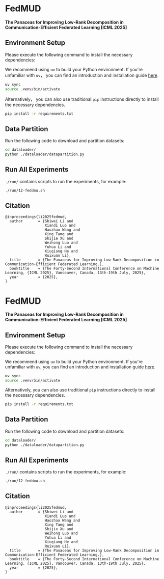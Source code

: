 # FedMUD

**The Panaceas for Improving Low-Rank Decomposition in Communication-Efficient Federated Learning [ICML 2025]**

## Environment Setup
Please execute the following command to install the necessary dependencies:

We recommend using `uv` to build your Python environment. If you're unfamiliar with `uv`， you can find an introduction and installation guide [here](https://docs.astral.sh/uv/).

```bash
uv sync
source .venv/bin/activate
```

Alternatively， you can also use traditional `pip` instructions directly to install the necessary dependencies.

```bash
pip install -r requirements.txt
```

## Data Partition
Run the following code to download and partition datasets:
```bash
cd dataloader/
python ./dataloader/datapartition.py
```

## Run All Experiments
`./run/` contains scripts to run the experiments, for example:

```bash
./run/12-feddmu.sh
```

## Citation

```
@inproceedings{li2025fedmud,
  author       = {Shiwei Li and
			      Xiandi Luo and
			      Haozhao Wang and
			      Xing Tang and
			      Shijie Xu and
			      Weihong Luo and
			      Yuhua Li and
			      Xiuqiang He and
			      Ruixuan Li},
  title        = {The Panaceas for Improving Low-Rank Decomposition in Communication-Efficient Federated Learning.},
  booktitle    = {The Forty-Second International Conference on Machine Learning, {ICML 2025}, Vancouver, Canada, 13th-19th July, 2025},
  year         = {2025},
}
```

# FedMUD

**The Panaceas for Improving Low-Rank Decomposition in Communication-Efficient Federated Learning [ICML 2025]**

## Environment Setup
Please execute the following command to install the necessary dependencies:

We recommend using `uv` to build your Python environment. If you're unfamiliar with `uv`, you can find an introduction and installation guide [here](https://docs.astral.sh/uv/).

```bash
uv sync
source .venv/bin/activate
```

Alternatively, you can also use traditional `pip` instructions directly to install the necessary dependencies.

```bash
pip install -r requirements.txt
```

## Data Partition
Run the following code to download and partition datasets:
```bash
cd dataloader/
python ./dataloader/datapartition.py
```

## Run All Experiments
`./run/` contains scripts to run the experiments, for example:

```bash
./run/12-feddmu.sh
```

## Citation

```
@inproceedings{li2025fedmud,
  author       = {Shiwei Li and
			      Xiandi Luo and
			      Haozhao Wang and
			      Xing Tang and
			      Shijie Xu and
			      Weihong Luo and
			      Yuhua Li and
			      Xiuqiang He and
			      Ruixuan Li},
  title        = {The Panaceas for Improving Low-Rank Decomposition in Communication-Efficient Federated Learning.},
  booktitle    = {The Forty-Second International Conference on Machine Learning, {ICML 2025}, Vancouver, Canada, 13th-19th July, 2025},
  year         = {2025},
}
```